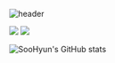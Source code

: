 ![header](https://capsule-render.vercel.app/api?type=waving&text=Soo%Lee&fontColor=d6ace6&fontSize=40)

<img src="https://img.shields.io/badge/Instagram-E4405F?style=for-the-badge&logo=instagram&logoColor=white">
<img src="https://img.shields.io/badge/Python-3776AB?style=for-the-badge&logo=Python&logoColor=white">

![SooHyun's GitHub stats](https://github-readme-stats.vercel.app/api?username=soolee97&show_icons=true&theme=dark)
